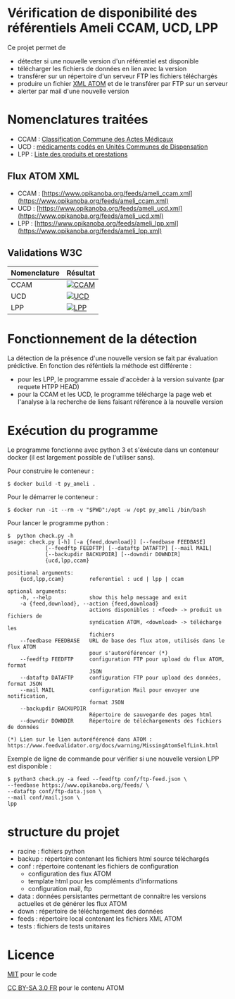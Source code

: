 Vérification de disponibilité des référentiels Ameli CCAM, UCD, LPP
===================================================================

Ce projet permet de
- détecter si une nouvelle version d'un référentiel est disponible
- télécharger les fichiers de données en lien avec la version
- transférer sur un répertoire d'un serveur FTP les fichiers téléchargés
- produire un fichier [XML ATOM](https://tools.ietf.org/html/rfc4287) et de le transférer par FTP sur un serveur
- alerter par mail d'une nouvelle version

# Nomenclatures traitées
- CCAM : [Classification Commune des Actes Médicaux](https://www.ameli.fr/medecin/exercice-liberal/facturation-remuneration/nomenclatures-codage/codage-actes-medicaux-ccam)
- UCD : [médicaments codés en Unités Communes de Dispensation](https://www.ameli.fr/etablissement-de-sante/exercice-professionnel/nomenclatures-codage/medicaments)
- LPP : [Liste des produits et prestations](https://www.ameli.fr/etablissement-de-sante/exercice-professionnel/nomenclatures-codage/lpp)

## Flux ATOM XML
- CCAM : [https://www.opikanoba.org/feeds/ameli_ccam.xml](https://www.opikanoba.org/feeds/ameli_ccam.xml)
- UCD : [https://www.opikanoba.org/feeds/ameli_ucd.xml](https://www.opikanoba.org/feeds/ameli_ucd.xml)
- LPP : [https://www.opikanoba.org/feeds/ameli_lpp.xml](https://www.opikanoba.org/feeds/ameli_lpp.xml)

## Validations W3C

| Nomenclature | Résultat |
| ------------ | -------- |
| CCAM | [![CCAM](https://validator.w3.org/feed/images/valid-atom.png)](https://validator.w3.org/feed/check.cgi?url=https%3A//www.opikanoba.org/feeds/ameli_ccam.xml) |
| UCD  | [![UCD](https://validator.w3.org/feed/images/valid-atom.png)](https://validator.w3.org/feed/check.cgi?url=https%3A//www.opikanoba.org/feeds/ameli_ucd.xml) |
| LPP  | [![LPP](https://validator.w3.org/feed/images/valid-atom.png)](https://validator.w3.org/feed/check.cgi?url=https%3A//www.opikanoba.org/feeds/ameli_lpp.xml) |


# Fonctionnement de la détection
La détection de la présence d'une nouvelle version se fait par évaluation prédictive. 
En fonction des réféntiels la méthode est différente :
- pour les LPP, le programme essaie d'accèder à la version suivante (par requete HTPP HEAD)
- pour la CCAM et les UCD, le programme télécharge la page web et l'analyse à la recherche de liens faisant référence à la nouvelle version

# Exécution du programme
Le programme fonctionne avec python 3 et s'éxécute dans un conteneur docker (il est largement possible de l'utiliser sans).

Pour construire le conteneur :

    $ docker build -t py_ameli .

Pour le démarrer le conteneur : 

    $ docker run -it --rm -v "$PWD":/opt -w /opt py_ameli /bin/bash

Pour lancer le programme python :

    $  python check.py -h
    usage: check.py [-h] [-a {feed,download}] [--feedbase FEEDBASE]
                [--feedftp FEEDFTP] [--dataftp DATAFTP] [--mail MAIL]
                [--backupdir BACKUPDIR] [--downdir DOWNDIR]
                {ucd,lpp,ccam}

    positional arguments:
        {ucd,lpp,ccam}        referentiel : ucd | lpp | ccam

    optional arguments:
        -h, --help            show this help message and exit
        -a {feed,download}, --action {feed,download}
                              actions disponibles : <feed> -> produit un fichiers de
                              syndication ATOM, <download> -> télécharge les
                              fichiers
        --feedbase FEEDBASE   URL de base des flux atom, utilisés dans le flux ATOM
                              pour s'autoréférencer (*)
        --feedftp FEEDFTP     configuration FTP pour upload du flux ATOM, format
                              JSON
        --dataftp DATAFTP     configuration FTP pour upload des données, format JSON
        --mail MAIL           configuration Mail pour envoyer une notification,
                              format JSON
        --backupdir BACKUPDIR
                              Répertoire de sauvegarde des pages html
        --downdir DOWNDIR     Répertoire de téléchargements des fichiers de données

    (*) Lien sur le lien autoréférencé dans ATOM :
    https://www.feedvalidator.org/docs/warning/MissingAtomSelfLink.html


Exemple de ligne de commande pour vérifier si une nouvelle version LPP est disponible :

    $ python3 check.py -a feed --feedftp conf/ftp-feed.json \
    --feedbase https://www.opikanoba.org/feeds/ \
    --dataftp conf/ftp-data.json \
    --mail conf/mail.json \
    lpp

# structure du projet
- racine : fichiers python
- backup : répertoire contenant les fichiers html source téléchargés
- conf : répertoire contenant les fichiers de configuration
    - configuration des flux ATOM
    - template html pour les compléments d'informations
    - configuration mail, ftp
- data : données persistantes permettant de connaître les versions actuelles et de générer les flux ATOM
- down : répertoire de téléchargement des données
- feeds : répertoire local contenant les fichiers XML ATOM
- tests : fichiers de tests unitaires

# Licence 

[MIT](LICENSE) pour le code

[CC BY-SA 3.0 FR](https://creativecommons.org/licenses/by-sa/3.0/fr/) pour le contenu ATOM